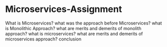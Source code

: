 # Microservices-Assignment
What is Microservices?
what was the approach before Microservices?
what is Monolithic Approach?
what are merits and demerits of monolith approach?
what is microservices?
what are merits and demerits of microservices approach?
conclusion
